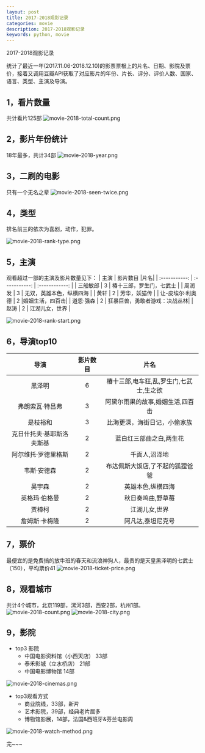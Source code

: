 ```yaml
---
layout: post
title: 2017-2018观影记录
categories: movie
description: 2017-2018观影记录
keywords: python, movie
---
```


2017-2018观影记录

统计了最近一年(2017.11.06-2018.12.10)的影票票根上的片名、日期、影院及票价，接着又调用豆瓣API获取了对应影片的年份、片长、评分、评价人数、国家、语言、类型、主演及导演。

## 1，看片数量

共计看片125部
![movie-2018-total-count.png](https://i.loli.net/2018/12/17/5c1684ab78971.png)

## 2，影片年份统计

18年最多，共计34部
![movie-2018-year.png](https://i.loli.net/2018/12/17/5c167ef8ab811.png)

## 3，二刷的电影

只有一个无名之辈
![movie-2018-seen-twice.png](https://i.loli.net/2018/12/17/5c167d5d3549f.png)

## 4，类型

排名前三的依次为喜剧，动作，犯罪。

![movie-2018-rank-type.png](https://i.loli.net/2018/12/17/5c168a42c22b9.png)

## 5，主演

观看超过一部的主演及影片数量见下：
|  主演	| 影片数目	|片名|
| :-----------: | :-----------: | :------------: |
| 三船敏郎 | 	3	| 椿十三郎，罗生门，七武士 |
| 周润发	| 3	| 无双，英雄本色，纵横四海 |
| 黄轩	| 2	| 芳华，妖猫传 |
| 让-皮埃尔·利奥德	| 2	|婚姻生活，四百击|
| 道恩·强森	| 2	| 狂暴巨兽，勇敢者游戏：决战丛林|
| 赵涛	| 2	| 江湖儿女，世界 |

![movie-2018-rank-start.png](https://i.loli.net/2018/12/17/5c168a42cca0a.png)

## 6，导演top10

|导演 |影片数目	|片名|
| :-----------: | :-----------: | :------------: |
| 黑泽明	| 6	| 椿十三郎,电车狂,乱,罗生门,七武士,生之欲 |
| 弗朗索瓦·特吕弗	| 3	| 阿黛尔雨果的故事,婚姻生活,四百击 |
| 是枝裕和	| 3	| 比海更深，海街日记，小偷家族 |
| 克日什托夫·基耶斯洛夫斯基	| 2	| 蓝白红三部曲之白,两生花 |
| 阿尔维托·罗德里格斯	| 2	| 千面人,沼泽地 |
| 韦斯·安德森	| 2	| 布达佩斯大饭店,了不起的狐狸爸爸 |
| 吴宇森	| 2	| 英雄本色,纵横四海 |
| 英格玛·伯格曼	| 2	| 秋日奏鸣曲,野草莓 |
| 贾樟柯	| 2	| 江湖儿女,世界 |
| 詹姆斯·卡梅隆	| 2	| 阿凡达,泰坦尼克号 |

## 7，票价

最便宜的是免费搞的放牛班的春天和流浪神狗人，最贵的是天皇黑泽明的七武士（150），平均票价41
![movie-2018-ticket-price.png](https://i.loli.net/2018/12/17/5c17c21f4f715.png)

## 8，观看城市

共计4个城市，北京119部，漯河3部，西安2部，杭州1部。
![movie-2018-count.png](https://i.loli.net/2018/12/16/5c15ce633864c.png)
![movie-2018-city.png](https://i.loli.net/2018/12/17/5c168370785f6.png)

## 9，影院

+ top3 影院
    - 中国电影资料馆（小西天店） 33部
    - 泰禾影城（立水桥店）      21部
    - 中国电影博物馆           14部 

![movie-2018-cinemas.png](https://i.loli.net/2018/12/18/5c17c8f515aef.png)

+ top3观看方式
    - 商业院线，33部，新片
    - 艺术影院，39部，经典老片居多
    - 博物馆影展，14部，法国&西班牙&芬兰电影周

![movie-2018-watch-method.png](https://i.loli.net/2018/12/18/5c17d96fa937b.png)


完~~~
